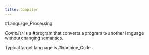 ```yaml
---
title: Compiler
---
```


#Language_Processing

*Compiler* is a #program that converts a program to another language without changing semantics.

Typical target language is #Machine_Code .
